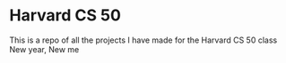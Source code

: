 # Harvard CS 50
This is a repo of all the projects I have made for the Harvard CS 50 class
New year, New me 